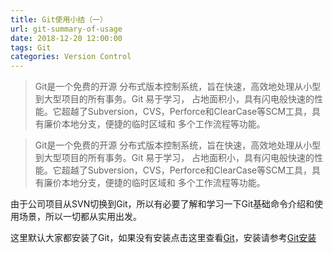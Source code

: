 ```yaml
---
title: Git使用小结（一）
url: git-summary-of-usage
date: 2018-12-20 12:00:00
tags: Git
categories: Version Control
---
```


> Git是一个免费的开源 分布式版本控制系统，旨在快速，高效地处理从小型到大型项目的所有事务。Git 易于学习， 占地面积小，具有闪电般快速的性能。它超越了Subversion，CVS，Perforce和ClearCase等SCM工具，具有廉价本地分支，便捷的临时区域和 多个工作流程等功能。

<!--more-->

> Git是一个免费的开源 分布式版本控制系统，旨在快速，高效地处理从小型到大型项目的所有事务。Git 易于学习， 占地面积小，具有闪电般快速的性能。它超越了Subversion，CVS，Perforce和ClearCase等SCM工具，具有廉价本地分支，便捷的临时区域和 多个工作流程等功能。

由于公司项目从SVN切换到Git，所以有必要了解和学习一下Git基础命令介绍和使用场景，所以一切都从实用出发。

这里默认大家都安装了Git，如果没有安装点击这里查看[Git](https://git-scm.com/)，安装请参考[Git安装](https://www.liaoxuefeng.com/wiki/0013739516305929606dd18361248578c67b8067c8c017b000/00137396287703354d8c6c01c904c7d9ff056ae23da865a000)

